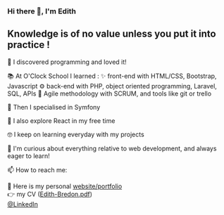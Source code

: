 ### Hi there 👋, I'm Edith

## Knowledge is of no value unless you put it into practice !  

🐍 I discovered programming and loved it!  

📚 At O'Clock School I learned : ✨ front-end with HTML/CSS, Bootstrap, Javascript ⚙️ back-end with PHP, object oriented programming, Laravel, SQL, APIs 🤝 Agile methodology with SCRUM, and tools like git or trello  

🐘 Then I specialised in Symfony  

🌄 I also explore React in my free time  

🤓 I keep on learning everyday with my projects  

👀 I'm curious about everything relative to web development, and always eager to learn!

📫 How to reach me:  


🔎 Here is my personal [website/portfolio](https://edithbredon.fr)  
:point_right: my CV  ([Edith-Bredon.pdf](https://github.com/edithbdev/edithbdev/files/6793044/Edith-Bredon.pdf))  
[@LinkedIn](https://www.linkedin.com/in/edithbredon/)


<!--
**edithbdev/edithbdev** is a ✨ _special_ ✨ repository because its `README.md` (this file) appears on your GitHub profile.

Here are some ideas to get you started:

- 🔭 I’m currently working on ...
- 🌱 I’m currently learning ...
- 👯 I’m looking to collaborate on ...
- 🤔 I’m looking for help with ...
- 💬 Ask me about ...
- 📫 How to reach me: ...
- 😄 Pronouns: ...
- ⚡ Fun fact: ...
-->
